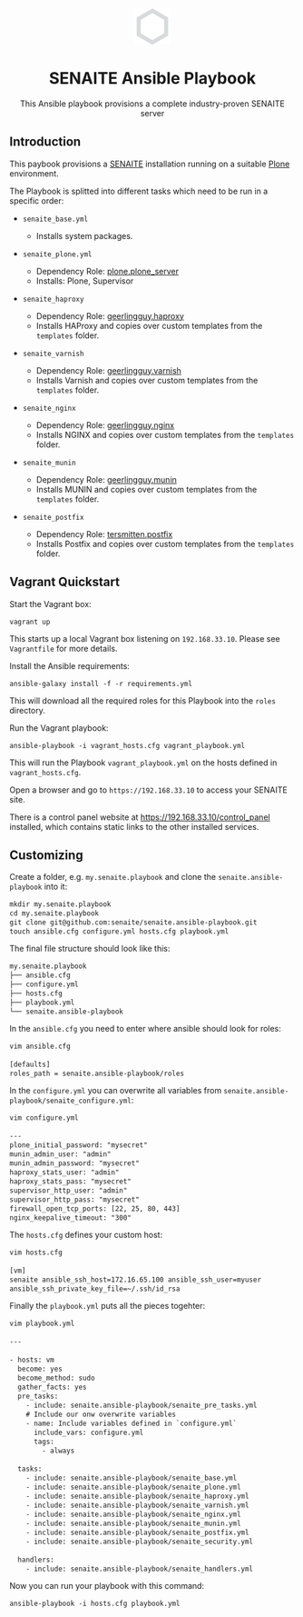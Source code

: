<div align="center">

  <a href="https://github.com/senaite/senaite.ansible-playbook">
    <img src="static/logo.png" alt="SENAITE" height="64" />
  </a>
  <h1>SENAITE Ansible Playbook</h1>

  <p>This Ansible playbook provisions a complete industry-proven SENAITE server</p>
</div>


## Introduction

This paybook provisions a [SENAITE][1] installation running on a suitable
[Plone][2] environment.

The Playbook is splitted into different tasks which need to be run in a specific order:

- `senaite_base.yml`
  - Installs system packages.

- `senaite_plone.yml`
  - Dependency Role: [plone.plone_server](https://github.com/plone/ansible.plone_server)
  - Installs: Plone, Supervisor

- `senaite_haproxy`
  - Dependency Role: [geerlingguy.haproxy](https://galaxy.ansible.com/geerlingguy/haproxy)
  - Installs HAProxy and copies over custom templates from the `templates` folder.

- `senaite_varnish`
  - Dependency Role: [geerlingguy.varnish](https://galaxy.ansible.com/geerlingguy/varnish)
  - Installs Varnish and copies over custom templates from the `templates` folder.

- `senaite_nginx`
  - Dependency Role: [geerlingguy.nginx](https://galaxy.ansible.com/geerlingguy/nginx)
  - Installs NGINX and copies over custom templates from the `templates` folder.

- `senaite_munin`
  - Dependency Role: [geerlingguy.munin](https://galaxy.ansible.com/geerlingguy/munin)
  - Installs MUNIN and copies over custom templates from the `templates` folder.

- `senaite_postfix`
  - Dependency Role: [tersmitten.postfix](https://galaxy.ansible.com/tersmitten/postfix)
  - Installs Postfix and copies over custom templates from the `templates` folder.


## Vagrant Quickstart

Start the Vagrant box:

    vagrant up

This starts up a local Vagrant box listening on `192.168.33.10`.
Please see `Vagrantfile` for more details.


Install the Ansible requirements:

    ansible-galaxy install -f -r requirements.yml

This will download all the required roles for this Playbook into the `roles`
directory.


Run the Vagrant playbook:

    ansible-playbook -i vagrant_hosts.cfg vagrant_playbook.yml

This will run the Playbook `vagrant_playbook.yml` on the hosts defined in
`vagrant_hosts.cfg`.


Open a browser and go to `https://192.168.33.10` to access your SENAITE site.

There is a control panel website at https://192.168.33.10/control_panel
installed, which contains static links to the other installed services.


## Customizing

Create a folder, e.g. `my.senaite.playbook` and clone the
`senaite.ansible-playbook` into it:

    mkdir my.senaite.playbook
    cd my.senaite.playbook
    git clone git@github.com:senaite/senaite.ansible-playbook.git
    touch ansible.cfg configure.yml hosts.cfg playbook.yml


The final file structure should look like this:

    my.senaite.playbook
    ├── ansible.cfg
    ├── configure.yml
    ├── hosts.cfg
    ├── playbook.yml
    └── senaite.ansible-playbook


In the `ansible.cfg` you need to enter where ansible should look for roles:

    vim ansible.cfg

    [defaults]
    roles_path = senaite.ansible-playbook/roles


In the `configure.yml` you can overwrite all variables from
`senaite.ansible-playbook/senaite_configure.yml`:

    vim configure.yml

    ---
    plone_initial_password: "mysecret"
    munin_admin_user: "admin"
    munin_admin_password: "mysecret"
    haproxy_stats_user: "admin"
    haproxy_stats_pass: "mysecret"
    supervisor_http_user: "admin"
    supervisor_http_pass: "mysecret"
    firewall_open_tcp_ports: [22, 25, 80, 443]
    nginx_keepalive_timeout: "300"


The `hosts.cfg` defines your custom host:

    vim hosts.cfg

    [vm]
    senaite ansible_ssh_host=172.16.65.100 ansible_ssh_user=myuser ansible_ssh_private_key_file=~/.ssh/id_rsa


Finally the `playbook.yml` puts all the pieces togehter:

    vim playbook.yml

    ---

    - hosts: vm
      become: yes
      become_method: sudo
      gather_facts: yes
      pre_tasks:
        - include: senaite.ansible-playbook/senaite_pre_tasks.yml
        # Include our onw overwrite variables
        - name: Include variables defined in `configure.yml`
          include_vars: configure.yml
          tags:
            - always

      tasks:
        - include: senaite.ansible-playbook/senaite_base.yml
        - include: senaite.ansible-playbook/senaite_plone.yml
        - include: senaite.ansible-playbook/senaite_haproxy.yml
        - include: senaite.ansible-playbook/senaite_varnish.yml
        - include: senaite.ansible-playbook/senaite_nginx.yml
        - include: senaite.ansible-playbook/senaite_munin.yml
        - include: senaite.ansible-playbook/senaite_postfix.yml
        - include: senaite.ansible-playbook/senaite_security.yml

      handlers:
        - include: senaite.ansible-playbook/senaite_handlers.yml

Now you can run your playbook with this command:

    ansible-playbook -i hosts.cfg playbook.yml


[1]: https://github.com/senaite/bika.lims "SENAITE"
[2]: https://plone.org "Plone"
[3]: https://galaxy.ansible.com "Ansible Galaxy"
[4]: https://github.com/plone/ansible.plone_server "Plone Server Role"
[5]: https://www.vagrantup.com/downloads.html "Download Vagrant"
